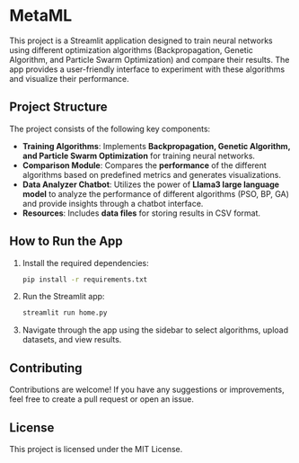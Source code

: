 # MetaML

This project is a Streamlit application designed to train neural networks using different optimization algorithms (Backpropagation, Genetic Algorithm, and Particle Swarm Optimization) and compare their results. The app provides a user-friendly interface to experiment with these algorithms and visualize their performance.

## Project Structure

The project consists of the following key components:

- **Training Algorithms**: Implements **Backpropagation, Genetic Algorithm, and Particle Swarm Optimization** for training neural networks.
- **Comparison Module**: Compares the **performance** of the different algorithms based on predefined metrics and generates visualizations.
- **Data Analyzer Chatbot**: Utilizes the power of **Llama3 large language model** to analyze the performance of different algorithms (PSO, BP, GA) and provide insights through a chatbot interface.
- **Resources**: Includes **data files** for storing results in CSV format.


## How to Run the App

1. Install the required dependencies:
    ```bash
    pip install -r requirements.txt
    ```

2. Run the Streamlit app:
    ```bash
    streamlit run home.py
    ```

3. Navigate through the app using the sidebar to select algorithms, upload datasets, and view results.

## Contributing

Contributions are welcome! If you have any suggestions or improvements, feel free to create a pull request or open an issue.

## License

This project is licensed under the MIT License.
